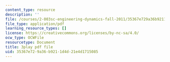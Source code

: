 ```yaml
---
content_type: resource
description: ''
file: /courses/2-003sc-engineering-dynamics-fall-2011/35367e729a36b9211d4d21e4d1715085_PZ1zxBO1kO8.pdf
file_type: application/pdf
learning_resource_types: []
license: https://creativecommons.org/licenses/by-nc-sa/4.0/
ocw_type: OCWFile
resourcetype: Document
title: 3play pdf file
uid: 35367e72-9a36-b921-1d4d-21e4d1715085
---
```

